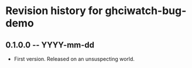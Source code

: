 # Revision history for ghciwatch-bug-demo

## 0.1.0.0 -- YYYY-mm-dd

* First version. Released on an unsuspecting world.
